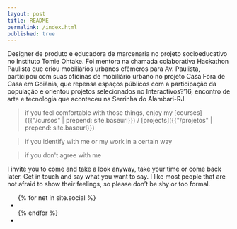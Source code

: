 ```yaml
---
layout: post
title: README
permalink: /index.html
published: true
---
```

Designer de produto e educadora de marcenaria no projeto socioeducativo no Instituto Tomie Ohtake. Foi mentora na chamada colaborativa Hackathon Paulista que criou mobiliários urbanos efêmeros para Av. Paulista, participou com suas oficinas de mobiliário urbano no projeto Casa Fora de Casa em Goiânia, que repensa espaços públicos com a participação da população e orientou projetos selecionados no Interactivos?’16, encontro de arte e tecnologia que aconteceu na Serrinha do Alambari-RJ.  


> if you feel comfortable with those things, enjoy my [courses]({{"/cursos" | prepend: site.baseurl}}) / [projects]({{"/projetos" | prepend: site.baseurl}})

> if you identify with me or my work in a certain way

> if you don't agree with me

I invite you to come and take a look anyway, take your time or come back later. Get in touch and say what you want to say. I like most people that are not afraid to show their feelings, so please don’t be shy or too formal.

<ul class="list-inline social-buttons">
  {% for net in site.social %}
    <li><a href="https://www.{{ net[0] }}.com/{{ net[1] }}/" target="_blank">
      <i class="fa fa-{{ net[0] }}"></i>
    </a></li>
  {% endfor %}
  <li><a href="mailto:oi@fernandatosta.com">
    <i class="fa fa-envelope"></i>
  </a></li>
</ul>
